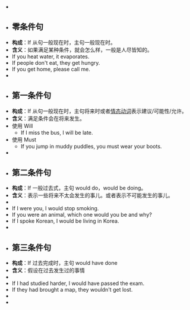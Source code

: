 -
- ## 零条件句
- **构成**：If 从句一般现在时，主句一般现在时。
- **含义**：如果满足某种条件，就会怎么样，一般是人尽皆知的。
- If you heat water, it evaporates.
- If people don't eat, they get hungry.
- If you get home, please call me.
-
- ## 第一条件句
- **构成**：If 从句一般现在时，主句将来时或者[情态动词]([[情态动词：表达情绪、态度]])表示建议/可能性/允许。
- **含义**：满足条件会在将来发生。
- 使用 Will
	- If I miss the bus, I will be late.
- 使用 Must
	- If you jump in muddy puddles, you must wear your boots.
-
- ## 第二条件句
- **构成**：If 一般过去式，主句 would do，would be doing。
- **含义**：表示一些将来不太会发生的事儿。或者表示不可能发生的事儿。
-
- If I were you, I would stop smoking.
- If you were an animal, which one would you be and why?
- If I spoke Korean, I would be living in Korea.
-
- ## 第三条件句
- **构成**：If 过去完成时，主句 would have done
- **含义**：假设在过去发生过的事情
-
- If I had studied harder, I would have passed the exam.
- If they had brought a map, they wouldn't get lost.
-
-